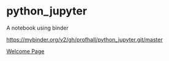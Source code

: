 # python_jupyter
A notebook using binder 

https://mybinder.org/v2/gh/profhall/python_jupyter.git/master

[Welcome Page](https://hub.gke.mybinder.org/user/profhall-python_jupyter-wy36esbo/notebooks/Welcome%20To%20Python.ipynb)
